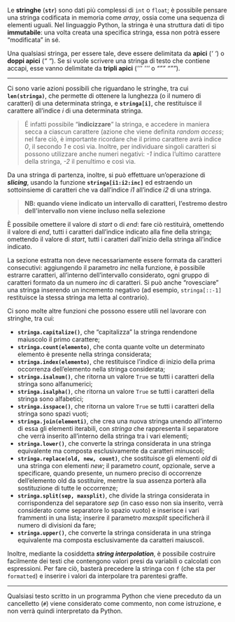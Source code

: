 Le **stringhe** (**```str```**) sono dati più complessi di ```int``` o ```float```; è possibile pensare una stringa codificata in memoria come *array*, ossia come una sequenza di elementi uguali. Nel linguaggio Python, la stringa è una struttura dati di tipo **immutabile**: una volta creata una specifica stringa, essa non potrà essere “modificata” in sé.

Una qualsiasi stringa, per essere tale, deve essere delimitata da **apici** (*‘ ‘*) o **doppi apici** (*“ “*). Se si vuole scrivere una stringa di testo che contiene accapi, esse vanno delimitate da **tripli apici** (*''' '''* o *“”” “””*).
___
Ci sono varie azioni possibili che riguardano le stringhe, tra cui **```len(stringa)```**, che permette di ottenere la lunghezza (o il numero di caratteri) di una determinata stringa, e **```stringa[i]```**, che restituisce il carattere all’indice *i* di una determinata stringa.
> É infatti possibile “**indicizzare**” la stringa, e accedere in maniera secca a ciascun carattere (azione che viene definita *random access*; nel fare ciò, è importante ricordare che il primo carattere avrà indice *0*, il secondo *1* e così via. Inoltre, per individuare singoli caratteri si possono utilizzare anche numeri negativi: *-1* indica l’ultimo carattere della stringa, *-2* il penultimo e così via.

Da una stringa di partenza, inoltre, si può effettuare un’operazione di ***slicing***, usando la funzione **```stringa[i1:i2:inc]```** ed estraendo un sottoinsieme di caratteri che va dall’indice *i1* all’indice *i2* di una stringa. 
> **NB: quando viene indicato un intervallo di caratteri, l’estremo destro dell’intervallo non viene incluso nella selezione**

È possibile omettere il valore di *start* o di *end*: fare ciò restituirà, omettendo il valore di *end*, tutti i caratteri dall’indice indicato alla fine della stringa; omettendo il valore di *start*, tutti i caratteri dall’inizio della stringa all’indice indicato.

La sezione estratta non deve necessariamente essere formata da caratteri consecutivi: aggiungendo il parametro *inc* nella funzione, è possibile estrarre caratteri, all’interno dell’intervallo considerato, ogni gruppo di caratteri formato da un numero *inc* di caratteri. Si può anche “rovesciare” una stringa inserendo un incremento negativo (ad esempio, ```stringa[::-1]``` restituisce la stessa stringa ma letta al contrario).

Ci sono molte altre funzioni che possono essere utili nel lavorare con stringhe, tra cui:
- **```stringa.capitalize()```**, che “capitalizza” la stringa rendendone maiuscolo il primo carattere;
- **```stringa.count(elemento)```**, che conta quante volte un determinato elemento è presente nella stringa considerata;
- **```stringa.index(elemento)```**, che restituisce l’indice di inizio della prima occorrenza dell’elemento nella stringa considerata;
- **```stringa.isalnum()```**, che ritorna un valore ```True``` se tutti i caratteri della stringa sono alfanumerici;
- **```stringa.isalpha()```**, che ritorna un valore ```True``` se tutti i caratteri della stringa sono alfabetici;
- **```stringa.isspace()```**, che ritorna un valore ```True``` se tutti i caratteri della stringa sono spazi vuoti;
- **```stringa.join(elementi)```**, che crea una nuova stringa unendo all’interno di essa gli elementi iterabili, con *stringa* che rappresenta il separatore che verrà inserito all’interno della stringa tra i vari elementi;
- **```stringa.lower()```**, che converte la stringa considerata in una stringa equivalente ma composta esclusivamente da caratteri minuscoli;
- **```stringa.replace(old, new, count)```**, che sostituisce gli elementi *old* di una stringa con elementi *new*; il parametro *count*, opzionale, serve a specificare, quando presente, un numero preciso di occorrenze dell’elemento old da sostituire, mentre la sua assenza porterà alla sostituzione di tutte le occorrenze;
- **```stringa.split(sep, maxsplit)```**, che divide la stringa considerata in corrispondenza del separatore *sep* (in caso esso non sia inserito, verrà considerato come separatore lo spazio vuoto) e inserisce i vari frammenti in una lista; inserire il parametro *maxsplit* specificherà il numero di divisioni da fare;
- **```stringa.upper()```**, che converte la stringa considerata in una stringa equivalente ma composta esclusivamente da caratteri maiuscoli.

Inoltre, mediante la cosiddetta ***string interpolation***, è possibile costruire facilmente dei testi che contengono valori presi da variabili o calcolati con espressioni. Per fare ciò, basterà precedere la stringa con ```f``` (che sta per ```formatted```) e inserire i valori da interpolare tra parentesi graffe.
___
Qualsiasi testo scritto in un programma Python che viene preceduto da un cancelletto (```#```) viene considerato come commento, non come istruzione, e non verrà quindi interpretato da Python.